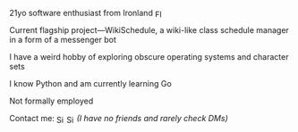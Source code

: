 21yo software enthusiast from Ironland  <img src="https://github.com/user-attachments/assets/65a64a89-c07f-49d5-8f99-e2161cfb5756" alt="Flag of Ironland (Micronation)" style="height: 1em; vertical-align: middle; border-radius: 5px;">

<!--Worked on Linux (XKB specifically) and several other open-source projects-->

Current flagship project—WikiSchedule, a wiki-like class schedule manager in a form of a messenger bot

I have a weird hobby of exploring obscure operating systems and character sets

I know Python and am currently learning Go

Not formally employed

Contact me: 
<a href="https://simplex.chat/contact#/?v=2-7&smp=smp%3A%2F%2Fh--vW7ZSkXPeOUpfxlFGgauQmXNFOzGoizak7Ult7cw%3D%40smp15.simplex.im%2FiiTE2YAQ6JIf6qfqBkbSnQ-V_uHapsqs%23%2F%3Fv%3D1-4%26dh%3DMCowBQYDK2VuAyEA_RNG0a5qGY9U7AbSRea-EVsO8ZxPY_GVHd7N3hhyjF8%253D%26q%3Dc%26srv%3Doauu4bgijybyhczbnxtlggo6hiubahmeutaqineuyy23aojpih3dajad.onion"><img src="https://github.com/user-attachments/assets/b9448926-687c-49b3-ac35-11447e27a49a" alt="SimpleX URL" style="height: 1em; vertical-align: middle;"></a>
<a href="https://t.me/carbon_starlight"><img src="https://github.com/user-attachments/assets/4ff2670a-4fbd-44d1-9dfe-35d9aebaaa48" alt="SimpleX URL" style="height: 1em; vertical-align: middle;"></a>
_(I have no friends and rarely check DMs)_

<!---
carbon-starlight/carbon-starlight is a ✨ special ✨ repository because its `README.md` (this file) appears on your GitHub profile.
You can click the Preview link to take a look at your changes.
--->
